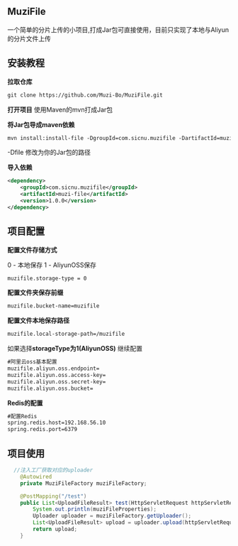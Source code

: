 ## MuziFile
一个简单的分片上传的小项目,打成Jar包可直接使用，目前只实现了本地与Aliyun的分片文件上传

## 安装教程

**拉取仓库**

```xml
git clone https://github.com/Muzi-Bo/MuziFile.git
```

**打开项目**
使用Maven的mvn打成Jar包

**将Jar包导成maven依赖**

```xml
mvn install:install-file -DgroupId=com.sicnu.muzifile -DartifactId=muzi-file -Dversion=1.0.0 -Dfile=C:\Users\25654\Desktop\jar\muzi-file-0.0.1-SNAPSHOT.jar -Dpackaging=jar

```

-Dfile 修改为你的Jar包的路径

**导入依赖**

```xml
<dependency>
    <groupId>com.sicnu.muzifile</groupId>
    <artifactId>muzi-file</artifactId>
    <version>1.0.0</version>
</dependency>

```

## 项目配置

**配置文件存储方式**

0 - 本地保存
1 - AliyunOSS保存

```xml
muzifile.storage-type = 0
```
**配置文件夹保存前缀**

```xml
muzifile.bucket-name=muzifile
```

**配置文件本地保存路径**

```xml
muzifile.local-storage-path=/muzifile
```


如果选择**storageType为1(AliyunOSS)** 继续配置

```xml
#阿里云oss基本配置
muzifile.aliyun.oss.endpoint=
muzifile.aliyun.oss.access-key=
muzifile.aliyun.oss.secret-key=
muzifile.aliyun.oss.bucket=

```

**Redis的配置**

```xml
#配置Redis
spring.redis.host=192.168.56.10
spring.redis.port=6379
```

## 项目使用
```java
  //注入工厂获取对应的uploader
	@Autowired
	private MuziFileFactory muziFileFactory;

	@PostMapping("/test")
	public List<UploadFileResult> test(HttpServletRequest httpServletRequest,UploadFile uploadFile){
		System.out.println(muziFileProperties);
		Uploader uploader = muziFileFactory.getUploader();
		List<UploadFileResult> upload = uploader.upload(httpServletRequest, uploadFile);
		return upload;
	}
```
